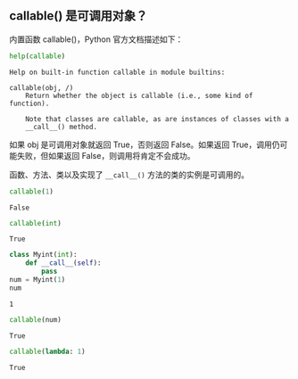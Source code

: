 ## callable() 是可调用对象？

内置函数 callable()，Python 官方文档描述如下：


```python
help(callable)
```

    Help on built-in function callable in module builtins:
    
    callable(obj, /)
        Return whether the object is callable (i.e., some kind of function).
        
        Note that classes are callable, as are instances of classes with a
        __call__() method.
    
    

如果 obj 是可调用对象就返回 True，否则返回 False。如果返回 True，调用仍可能失败，但如果返回 False，则调用将肯定不会成功。

函数、方法、类以及实现了 `__call__()` 方法的类的实例是可调用的。


```python
callable(1)
```




    False




```python
callable(int)
```




    True




```python
class Myint(int):
    def __call__(self):
        pass
num = Myint(1)
num
```




    1




```python
callable(num)
```




    True




```python
callable(lambda: 1)
```




    True



